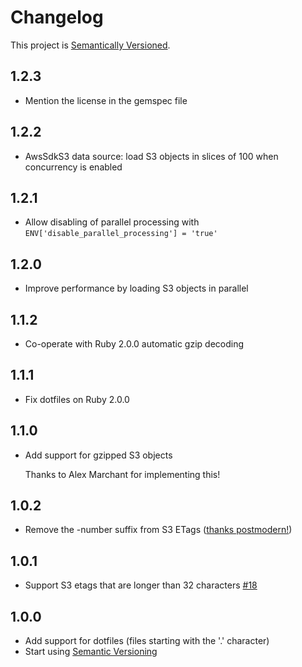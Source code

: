 # Changelog

This project is [Semantically Versioned](http://semver.org).

## 1.2.3

* Mention the license in the gemspec file

## 1.2.2

* AwsSdkS3 data source: load S3 objects in slices of 100 when concurrency is
  enabled

## 1.2.1

* Allow disabling of parallel processing with `ENV['disable_parallel_processing'] = 'true'`

## 1.2.0

* Improve performance by loading S3 objects in parallel

## 1.1.2

* Co-operate with Ruby 2.0.0 automatic gzip decoding

## 1.1.1

* Fix dotfiles on Ruby 2.0.0

## 1.1.0

* Add support for gzipped S3 objects

  Thanks to Alex Marchant for implementing this!

## 1.0.2

* Remove the -number suffix from S3 ETags ([thanks
  postmodern!](https://github.com/laurilehmijoki/filey-diff/pull/2))

## 1.0.1

* Support S3 etags that are longer than 32 characters
  [#18](https://github.com/laurilehmijoki/jekyll-s3/issues/18)

## 1.0.0

* Add support for dotfiles (files starting with the '.' character)
* Start using [Semantic Versioning](http://semver.org)
